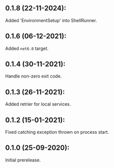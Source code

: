 ## 0.1.8 (22-11-2024):

Added 'EnvironmentSetup' into ShellRunner.

## 0.1.6 (06-12-2021):

Added `net6.0` target.

## 0.1.4 (30-11-2021):

Handle non-zero exit code. 

## 0.1.3 (26-11-2021):

Added retrier for local services.

## 0.1.2 (15-01-2021): 

Fixed catching exception thrown on process start.

## 0.1.0 (25-09-2020): 

Initial prerelease.
